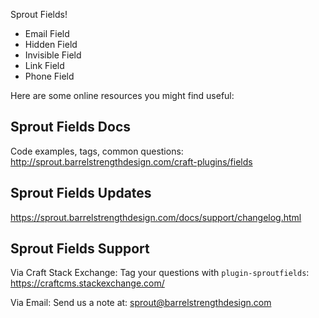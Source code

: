 Sprout Fields!

- Email Field
- Hidden Field
- Invisible Field
- Link Field
- Phone Field

Here are some online resources you might find useful:

Sprout Fields Docs
------------------------------------------------------------
Code examples, tags, common questions:
http://sprout.barrelstrengthdesign.com/craft-plugins/fields


Sprout Fields Updates
------------------------------------------------------------
https://sprout.barrelstrengthdesign.com/docs/support/changelog.html


Sprout Fields Support
------------------------------------------------------------
Via Craft Stack Exchange: Tag your questions with `plugin-sproutfields`:
https://craftcms.stackexchange.com/

Via Email:
Send us a note at: sprout@barrelstrengthdesign.com

